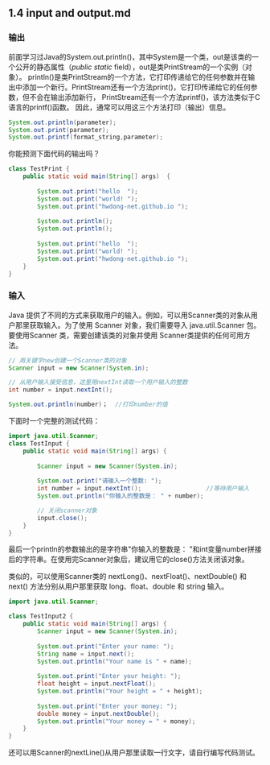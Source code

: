 ## 1.4 input and output.md
### 输出

前面学习过Java的System.out.println()，其中System是一个类，out是该类的一个公开的静态属性（*public static* field），out是类PrintStream的一个实例（对象）。
println()是类PrintStream的一个方法，它打印传递给它的任何参数并在输出中添加一个新行。PrintStream还有一个方法print()，它打印传递给它的任何参数，但不会在输出添加新行，
PrintStream还有一个方法printf()，该方法类似于C语言的printf()函数。
因此，通常可以用这三个方法打印（输出）信息。
```java
System.out.println(parameter);
System.out.print(parameter); 
System.out.printf(format_string,parameter);
```
你能预测下面代码的输出吗？
```java
class TestPrint {
    public static void main(String[] args)  {
        
        System.out.print("hello  ");
        System.out.print("world! ");       
        System.out.print("hwdong-net.github.io ");     
  
        System.out.println();
        System.out.println();  
       
        System.out.print("hello  ");
        System.out.print("world! ");       
        System.out.print("hwdong-net.github.io ");    
    }
}
```
### 输入
Java 提供了不同的方式来获取用户的输入。例如，可以用Scanner类的对象从用户那里获取输入。为了使用 Scanner 对象，我们需要导入 java.util.Scanner 包。
要使用Scanner 类，需要创建该类的对象并使用 Scanner类提供的任何可用方法。
```java
// 用关键字new创建一个Scanner类的对象
Scanner input = new Scanner(System.in);

// 从用户输入接受信息，这里用nextInt读取一个用户输入的整数
int number = input.nextInt();

System.out.println(number)；  //打印number的值
```
下面时一个完整的测试代码：
```java
import java.util.Scanner;
class TestInput {
    public static void main(String[] args) {
    	
        Scanner input = new Scanner(System.in);
    	
        System.out.print("请输入一个整数: ");
        int number = input.nextInt();                  //等待用户输入
        System.out.println("你输入的整数是： " + number);  

        // 关闭scanner对象
        input.close();
    }
}
```
最后一个println的参数输出的是字符串"你输入的整数是： "和int变量number拼接后的字符串。在使用完Scanner对象后，建议用它的close()方法关闭该对象。

类似的，可以使用Scanner类的 nextLong()、nextFloat()、nextDouble() 和 next() 方法分别从用户那里获取 long、float、double 和 string 输入。
```java
import java.util.Scanner;

class TestInput2 {
    public static void main(String[] args) {    	
        Scanner input = new Scanner(System.in);   	
        
        System.out.print("Enter your name: ");
        String name = input.next();
        System.out.println("Your name is " + name);
        
        System.out.print("Enter your height: ");
        float height = input.nextFloat();
        System.out.println("Your height = " + height);    	
        
        System.out.print("Enter your money: ");
        double money = input.nextDouble();
        System.out.println("Your money = " + money);
    }
}
```
还可以用Scanner的nextLine()从用户那里读取一行文字，请自行编写代码测试。


